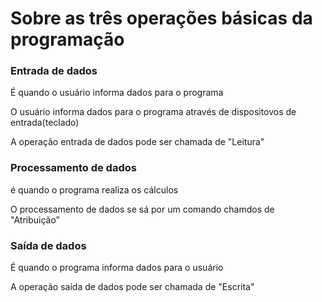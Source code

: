 <h1>Sobre as três operações básicas da programação</h1>

<h3>Entrada de dados</h3>
<p>É quando o usuário informa dados para o programa</p>
<p>O usuário informa dados para o programa através de dispositovos de entrada(teclado)</p>
<p>A operação entrada de dados pode ser chamada de "Leitura"</p>

<h3>Processamento de dados</h3>
<p>é quando o programa realiza os cálculos</p>
<p>O processamento de dados se sá por um comando chamdos de "Atribuição"</p>

<h3>Saída de dados</h3>
<p>É quando o programa informa dados para o usuário</p>
<p>A operação saída de dados pode ser chamada de "Escrita"</p>